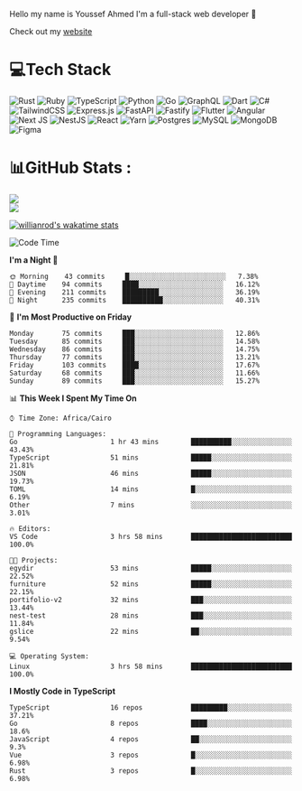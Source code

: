 Hello my name is Youssef Ahmed I'm a full-stack web developer 👋

Check out my [website](https://youssefahmed.vercel.app)
 
# 💻Tech Stack

![Rust](https://img.shields.io/badge/rust-%23000000.svg?style=for-the-badge&logo=rust&logoColor=white) ![Ruby](https://img.shields.io/badge/ruby-%23CC342D.svg?style=for-the-badge&logo=ruby&logoColor=white) ![TypeScript](https://img.shields.io/badge/typescript-%23007ACC.svg?style=for-the-badge&logo=typescript&logoColor=white) ![Python](https://img.shields.io/badge/python-3670A0?style=for-the-badge&logo=python&logoColor=ffdd54) ![Go](https://img.shields.io/badge/go-%2300ADD8.svg?style=for-the-badge&logo=go&logoColor=white) ![GraphQL](https://img.shields.io/badge/-GraphQL-E10098?style=for-the-badge&logo=graphql&logoColor=white) ![Dart](https://img.shields.io/badge/dart-%230175C2.svg?style=for-the-badge&logo=dart&logoColor=white) ![C#](https://img.shields.io/badge/c%23-%23239120.svg?style=for-the-badge&logo=c-sharp&logoColor=white) ![TailwindCSS](https://img.shields.io/badge/tailwindcss-%2338B2AC.svg?style=for-the-badge&logo=tailwind-css&logoColor=white) ![Express.js](https://img.shields.io/badge/express.js-%23404d59.svg?style=for-the-badge&logo=express&logoColor=%2361DAFB) ![FastAPI](https://img.shields.io/badge/FastAPI-005571?style=for-the-badge&logo=fastapi) ![Fastify](https://img.shields.io/badge/fastify-%23000000.svg?style=for-the-badge&logo=fastify&logoColor=white) ![Flutter](https://img.shields.io/badge/Flutter-%2302569B.svg?style=for-the-badge&logo=Flutter&logoColor=white) ![Angular](https://img.shields.io/badge/angular-%23DD0031.svg?style=for-the-badge&logo=angular&logoColor=white) ![Next JS](https://img.shields.io/badge/Next-black?style=for-the-badge&logo=next.js&logoColor=white) ![NestJS](https://img.shields.io/badge/nestjs-%23E0234E.svg?style=for-the-badge&logo=nestjs&logoColor=white) ![React](https://img.shields.io/badge/react-%2320232a.svg?style=for-the-badge&logo=react&logoColor=%2361DAFB) ![Yarn](https://img.shields.io/badge/yarn-%232C8EBB.svg?style=for-the-badge&logo=yarn&logoColor=white) ![Postgres](https://img.shields.io/badge/postgres-%23316192.svg?style=for-the-badge&logo=postgresql&logoColor=white) ![MySQL](https://img.shields.io/badge/mysql-%2300f.svg?style=for-the-badge&logo=mysql&logoColor=white) ![MongoDB](https://img.shields.io/badge/MongoDB-%234ea94b.svg?style=for-the-badge&logo=mongodb&logoColor=white)     ![Figma](https://img.shields.io/badge/figma-%23F24E1E.svg?style=for-the-badge&logo=figma&logoColor=white)

# 📊GitHub Stats :

![](https://github-readme-stats.vercel.app/api?username=joetifa2003&theme=tokyonight&hide_border=false&include_all_commits=false&count_private=false)<br/>
![](https://github-readme-streak-stats.herokuapp.com/?user=joetifa2003&theme=tokyonight&hide_border=false)<br/>

[![willianrod's wakatime stats](https://github-readme-stats.vercel.app/api/wakatime?username=joetifa2003&layout=compact)](https://github.com/anuraghazra/github-readme-stats)
<!--START_SECTION:waka-->
![Code Time](http://img.shields.io/badge/Code%20Time-790%20hrs%207%20mins-blue)

**I'm a Night 🦉** 

```text
🌞 Morning    43 commits     █░░░░░░░░░░░░░░░░░░░░░░░░   7.38% 
🌆 Daytime    94 commits     ████░░░░░░░░░░░░░░░░░░░░░   16.12% 
🌃 Evening    211 commits    █████████░░░░░░░░░░░░░░░░   36.19% 
🌙 Night      235 commits    ██████████░░░░░░░░░░░░░░░   40.31%

```
📅 **I'm Most Productive on Friday** 

```text
Monday       75 commits     ███░░░░░░░░░░░░░░░░░░░░░░   12.86% 
Tuesday      85 commits     ███░░░░░░░░░░░░░░░░░░░░░░   14.58% 
Wednesday    86 commits     ███░░░░░░░░░░░░░░░░░░░░░░   14.75% 
Thursday     77 commits     ███░░░░░░░░░░░░░░░░░░░░░░   13.21% 
Friday       103 commits    ████░░░░░░░░░░░░░░░░░░░░░   17.67% 
Saturday     68 commits     ███░░░░░░░░░░░░░░░░░░░░░░   11.66% 
Sunday       89 commits     ███░░░░░░░░░░░░░░░░░░░░░░   15.27%

```


📊 **This Week I Spent My Time On** 

```text
⌚︎ Time Zone: Africa/Cairo

💬 Programming Languages: 
Go                       1 hr 43 mins        ██████████░░░░░░░░░░░░░░░   43.43% 
TypeScript               51 mins             █████░░░░░░░░░░░░░░░░░░░░   21.81% 
JSON                     46 mins             █████░░░░░░░░░░░░░░░░░░░░   19.73% 
TOML                     14 mins             █░░░░░░░░░░░░░░░░░░░░░░░░   6.19% 
Other                    7 mins              ░░░░░░░░░░░░░░░░░░░░░░░░░   3.01%

🔥 Editors: 
VS Code                  3 hrs 58 mins       █████████████████████████   100.0%

🐱‍💻 Projects: 
egydir                   53 mins             █████░░░░░░░░░░░░░░░░░░░░   22.52% 
furniture                52 mins             █████░░░░░░░░░░░░░░░░░░░░   22.15% 
portifolio-v2            32 mins             ███░░░░░░░░░░░░░░░░░░░░░░   13.44% 
nest-test                28 mins             ███░░░░░░░░░░░░░░░░░░░░░░   11.84% 
gslice                   22 mins             ██░░░░░░░░░░░░░░░░░░░░░░░   9.54%

💻 Operating System: 
Linux                    3 hrs 58 mins       █████████████████████████   100.0%

```

**I Mostly Code in TypeScript** 

```text
TypeScript               16 repos            █████████░░░░░░░░░░░░░░░░   37.21% 
Go                       8 repos             ████░░░░░░░░░░░░░░░░░░░░░   18.6% 
JavaScript               4 repos             ██░░░░░░░░░░░░░░░░░░░░░░░   9.3% 
Vue                      3 repos             █░░░░░░░░░░░░░░░░░░░░░░░░   6.98% 
Rust                     3 repos             █░░░░░░░░░░░░░░░░░░░░░░░░   6.98%

```



<!--END_SECTION:waka-->
